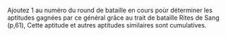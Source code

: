 Ajoutez 1 au numéro du round de bataille en cours poùr déterminer les aptitudes gagnées par ce général grâce au trait de bataille Rites de Sang (p,61), Cette aptitude et autres aptitudes similaires sont cumulatives.